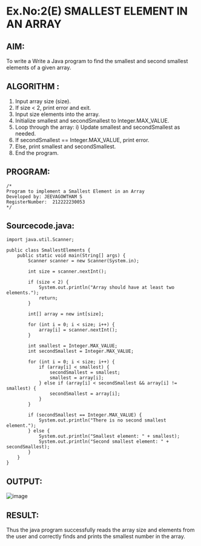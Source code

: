# Ex.No:2(E)  SMALLEST ELEMENT IN AN ARRAY

## AIM:
To write a Write a Java program to find the smallest and second smallest elements of a given array.

## ALGORITHM :
1.	Input array size (size).
2.	If size < 2, print error and exit.
3.	Input size elements into the array.
4.	Initialize smallest and secondSmallest to Integer.MAX_VALUE.
5.	Loop through the array:
           i) Update smallest and secondSmallest as needed.
6.	If secondSmallest == Integer.MAX_VALUE, print error.
7.	Else, print smallest and secondSmallest.
8.	End the program.
	

## PROGRAM:
 ```
/*
Program to implement a Smallest Element in an Array
Developed by: JEEVAGOWTHAM S
RegisterNumber:  212222230053
*/
```

## Sourcecode.java:

```
import java.util.Scanner;

public class SmallestElements {
    public static void main(String[] args) {
        Scanner scanner = new Scanner(System.in);

        int size = scanner.nextInt();
        
        if (size < 2) {
            System.out.println("Array should have at least two elements.");
            return;
        }

        int[] array = new int[size];

        for (int i = 0; i < size; i++) {
            array[i] = scanner.nextInt();
        }

        int smallest = Integer.MAX_VALUE;
        int secondSmallest = Integer.MAX_VALUE;

        for (int i = 0; i < size; i++) {
            if (array[i] < smallest) {
                secondSmallest = smallest;
                smallest = array[i];
            } else if (array[i] < secondSmallest && array[i] != smallest) {
                secondSmallest = array[i];
            }
        }

        if (secondSmallest == Integer.MAX_VALUE) {
            System.out.println("There is no second smallest element.");
        } else {
            System.out.println("Smallest element: " + smallest);
            System.out.println("Second smallest element: " + secondSmallest);
        }
    }
}
```





## OUTPUT:
![image](https://github.com/user-attachments/assets/afce41fe-6a77-4675-8d36-d22255d42953)



## RESULT:
Thus the java program successfully reads the array size and elements from the user and correctly finds and prints the smallest number in the array.




